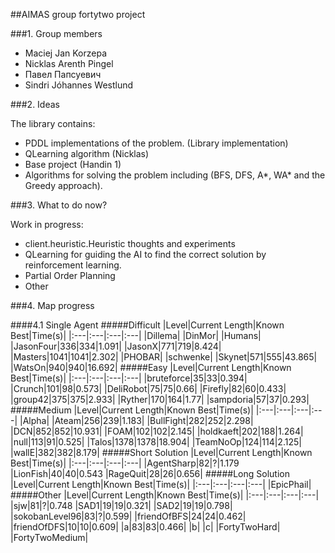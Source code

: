 ##AIMAS group fortytwo project

###1. Group members

- Maciej Jan Korzepa
- Nicklas Arenth Pingel
- Павел Папсуевич
- Sindri Jóhannes Westlund

###2. Ideas

The library contains:
  * PDDL implementations of the problem. (Library implementation)
  * QLearning algorithm (Nicklas)
  * Base project (Handin 1)
  * Algorithms for solving the problem including (BFS, DFS, A*, WA* and the Greedy approach).

###3. What to do now?

Work in progress:
  * client.heuristic.Heuristic thoughts and experiments
  * QLearning for guiding the AI to find the correct solution by reinforcement learning.
  * Partial Order Planning
  * Other


###4. Map progress

####4.1 Single Agent
#####Difficult
|Level|Current Length|Known Best|Time(s)|
|:---|:---|:---|:---|
|Dillema|
|DinMor|
|Humans|
|JasonFour|336|334|1.091|
|JasonX|771|719|8.424|
|Masters|1041|1041|2.302|
|PHOBAR|
|schwenke|
|Skynet|571|555|43.865|
|WatsOn|940|940|16.692|
#####Easy
|Level|Current Length|Known Best|Time(s)|
|:---|:---|:---|:---|
|bruteforce|35|33|0.394|
|Crunch|101|98|0.573|
|DeliRobot|75|75|0.66|
|Firefly|82|60|0.433|
|group42|375|375|2.933|
|Ryther|170|164|1.77|
|sampdoria|57|37|0.293|
#####Medium
|Level|Current Length|Known Best|Time(s)|
|:---|:---|:---|:---|
|Alpha|
|Ateam|256|239|1.183|
|BullFight|282|252|2.298|
|DCN|852|852|10.931|
|FOAM|102|102|2.145|
|holdkaeft|202|188|1.264|
|null|113|91|0.525|
|Talos|1378|1378|18.904|
|TeamNoOp|124|114|2.125|
|wallE|382|382|8.179|
#####Short Solution
|Level|Current Length|Known Best|Time(s)|
|:---|:---|:---|:---|
|AgentSharp|82|?|1.179
|LionFish|40|40|0.543
|RageQuit|28|26|0.656|
#####Long Solution
|Level|Current Length|Known Best|Time(s)|
|:---|:---|:---|:---|
|EpicPhail|
#####Other
|Level|Current Length|Known Best|Time(s)|
|:---|:---|:---|:---|
|sjw|81|?|0.748
|SAD1|19|19|0.321|
|SAD2|19|19|0.798|
|sokobanLevel96|83|?|0.599|
|friendOfBFS|24|24|0.462|
|friendOfDFS|10|10|0.609|
|a|83|83|0.466|
|b|
|c|
|FortyTwoHard|
|FortyTwoMedium|
